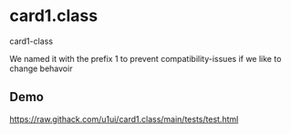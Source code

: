 # card1.class

card1-class

We named it with the prefix 1 to prevent compatibility-issues if we like to change behavoir

## Demo
https://raw.githack.com/u1ui/card1.class/main/tests/test.html  

